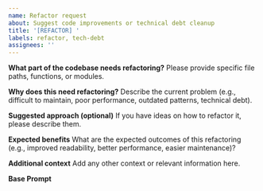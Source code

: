 ```yaml
---
name: Refactor request
about: Suggest code improvements or technical debt cleanup
title: '[REFACTOR] '
labels: refactor, tech-debt
assignees: ''
---
```


**What part of the codebase needs refactoring?**
Please provide specific file paths, functions, or modules.

**Why does this need refactoring?**
Describe the current problem (e.g., difficult to maintain, poor performance, outdated patterns, technical debt).

**Suggested approach (optional)**
If you have ideas on how to refactor it, please describe them.

**Expected benefits**
What are the expected outcomes of this refactoring (e.g., improved readability, better performance, easier maintenance)?

**Additional context**
Add any other context or relevant information here.

**Base Prompt**
